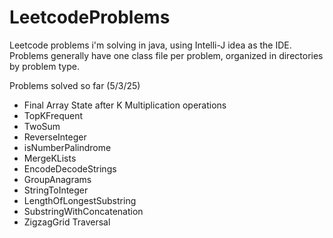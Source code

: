 # LeetcodeProblems
 Leetcode problems i'm solving in java, using Intelli-J idea as the IDE.
Problems generally have one class file per problem, organized in directories by problem type.

Problems solved so far (5/3/25)
- Final Array State after K Multiplication operations
- TopKFrequent
- TwoSum
- ReverseInteger
- isNumberPalindrome
- MergeKLists
- EncodeDecodeStrings
- GroupAnagrams
- StringToInteger
- LengthOfLongestSubstring
- SubstringWithConcatenation
- ZigzagGrid Traversal

